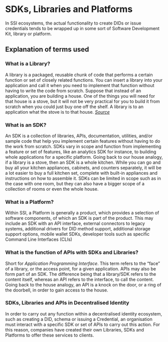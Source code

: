 # SDKs, Libraries and Platforms

In SSI ecosystems, the actual functionality to create DIDs or issue credentials tends to be wrapped up in some sort of Software Development Kit, library or platform.

## Explanation of terms used

### What is a Library?

A library is a packaged, reusable chunk of code that performs a certain function or set of closely related functions. You can insert a library into your application and call it when you need to implement that function without having to write the code from scratch. Suppose that instead of an application, you are building a house. One of the things you will need for that house is a stove, but it will not be very practical for you to build it from scratch when you could just buy one off the shelf. A library is to an application what the stove is to that house. *[Source](https://shashvatshukla.medium.com/framework-vs-library-vs-platform-vs-api-vs-sdk-vs-toolkits-vs-ide-50a9473999db)*

### What is an SDK?

An SDK is a collection of libraries, APIs, documentation, utilities, and/or sample code that help you implement certain features without having to do the work from scratch. SDKs vary in scope and function from implementing a feature or set of features, like an analytics SDK for instance, to building whole applications for a specific platform. Going back to our house analogy, if a library is a stove, then an SDK is a whole kitchen. While you can go and buy all your kitchen appliances, cabinets, and counters separately, it will be a lot easier to buy a full kitchen set, complete with built-in appliances and instructions on how to assemble it. SDKs can be limited in scope such as in the case with one room, but they can also have a bigger scope of a collection of rooms or even the whole house.

### What is a Platform?

Within SSI, a Platform is generally a product, which provides a selection of software components, of which an SDK is part of the product. This may include an SDK with an API interface, external connectors to legacy systems, additional drivers for DID method support, additional storage support options, mobile wallet SDKs, developer tools such as specific Command Line Interfaces (CLIs)

### What is the function of APIs with SDKs and Libraries?

Short for _Application Programming Interface_. This term refers to the “face” of a library, or the access point, for a given application. APIs may also be form part of an SDK. The difference being that a library/SDK refers to the content itself, whereas an API refers to the interface, to call the content. Going back to the house analogy, an API is a knock on the door, or a ring of the doorbell, in order to gain access to the house.

### SDKs, Libraries and APIs in Decentralised Identity

In order to carry out any function within a decentralised identity ecosystem, such as creating a DID, schema or issuing a Credential, an organisation must interact with a specific SDK or set of APIs to carry out this action. For this reason, companies have created their own Libraries, SDKs and Platforms to offer these services to clients.
